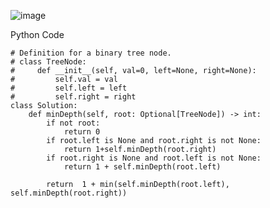 ![image](https://github.com/user-attachments/assets/31cac1e0-50a8-46e1-acfe-cd88ee93cc5b)

Python Code

```
# Definition for a binary tree node.
# class TreeNode:
#     def __init__(self, val=0, left=None, right=None):
#         self.val = val
#         self.left = left
#         self.right = right
class Solution:
    def minDepth(self, root: Optional[TreeNode]) -> int:
        if not root: 
            return 0 
        if root.left is None and root.right is not None: 
            return 1+self.minDepth(root.right) 
        if root.right is None and root.left is not None: 
            return 1 + self.minDepth(root.left)

        return  1 + min(self.minDepth(root.left), self.minDepth(root.right))
        
```

